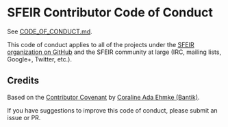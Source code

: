 # SFEIR Contributor Code of Conduct

See [CODE_OF_CONDUCT.md](https://github.com/sfeir-open-source/code-of-conduct/blob/master/CODE_OF_CONDUCT.md).

This code of conduct applies to all of the projects under the [SFEIR organization on GitHub](https://github.com/orgs/sfeir-open-source/) and the SFEIR community at large (IRC, mailing lists, Google+, Twitter, etc.).


## Credits

Based on the [Contributor Covenant](https://github.com/Bantik/contributor_covenant) by [Coraline Ada Ehmke (Bantik)](https://github.com/Bantik).

If you have suggestions to improve this code of conduct, please submit an issue or PR.
